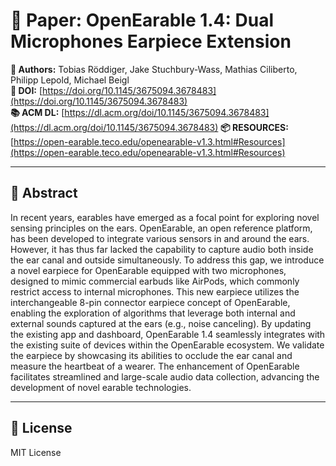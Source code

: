 # 📄 Paper: OpenEarable 1.4: Dual Microphones Earpiece Extension

**👥 Authors:** Tobias Röddiger, Jake Stuchbury-Wass, Mathias Ciliberto, Philipp Lepold, Michael Beigl  
**🔗 DOI:** [https://doi.org/10.1145/3675094.3678483](https://doi.org/10.1145/3675094.3678483)  
**📚 ACM DL:** [https://dl.acm.org/doi/10.1145/3675094.3678483](https://dl.acm.org/doi/10.1145/3675094.3678483)
**📦 RESOURCES:** [https://open-earable.teco.edu/openearable-v1.3.html#Resources](https://open-earable.teco.edu/openearable-v1.3.html#Resources)

---

## 📄 Abstract

In recent years, earables have emerged as a focal point for exploring novel sensing principles on the ears. OpenEarable, an open reference platform, has been developed to integrate various sensors in and around the ears. However, it has thus far lacked the capability to capture audio both inside the ear canal and outside simultaneously. To address this gap, we introduce a novel earpiece for OpenEarable equipped with two microphones, designed to mimic commercial earbuds like AirPods, which commonly restrict access to internal microphones. This new earpiece utilizes the interchangeable 8-pin connector earpiece concept of OpenEarable, enabling the exploration of algorithms that leverage both internal and external sounds captured at the ears (e.g., noise canceling). By updating the existing app and dashboard, OpenEarable 1.4 seamlessly integrates with the existing suite of devices within the OpenEarable ecosystem. We validate the earpiece by showcasing its abilities to occlude the ear canal and measure the heartbeat of a wearer. The enhancement of OpenEarable facilitates streamlined and large-scale audio data collection, advancing the development of novel earable technologies.

---

## 🪪 License

MIT License
